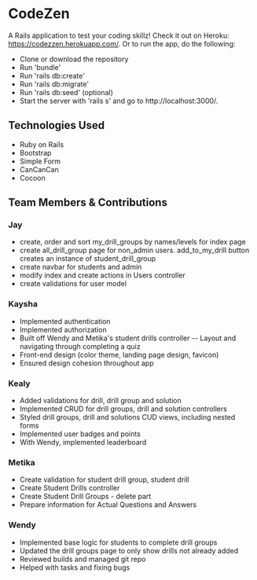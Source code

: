 # CodeZen

A Rails application to test your coding skillz! Check it out on Heroku: https://codezzen.herokuapp.com/.  Or to run the app, do the following:

* Clone or download the repository
* Run 'bundle'
* Run 'rails db:create'
* Run 'rails db:migrate'
* Run 'rails db:seed' (optional)
* Start the server with 'rails s' and go to http://localhost:3000/.


## Technologies Used

* Ruby on Rails
* Bootstrap
* Simple Form
* CanCanCan
* Cocoon


## Team Members & Contributions


### Jay

* create, order and sort my_drill_groups by names/levels for index page
* create all_drill_group page for non_admin users. add_to_my_drill button creates an instance of student_drill_group
* create navbar for students and admin
* modify index and create actions in Users controller
* create validations for user model


### Kaysha

* Implemented authentication
* Implemented authorization
* Built off Wendy and Metika's student drills controller -- Layout and navigating through completing a quiz
* Front-end design (color theme, landing page design, favicon)
* Ensured design cohesion throughout app


### Kealy

* Added validations for drill, drill group and solution
* Implemented CRUD for drill groups, drill and solution controllers
* Styled drill groups, drill and solutions CUD views, including nested forms
* Implemented user badges and points
* With Wendy, implemented leaderboard


### Metika

* Create validation for student drill group, student drill
* Create Student Drills controller
* Create Student Drill Groups - delete part
* Prepare information for Actual Questions and Answers


### Wendy

* Implemented base logic for students to complete drill groups
* Updated the drill groups page to only show drills not already added
* Reviewed builds and managed git repo
* Helped with tasks and fixing bugs
